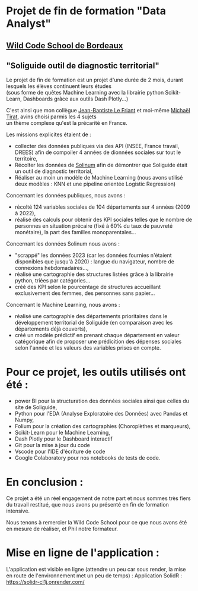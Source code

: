 # Projet de fin de formation "Data Analyst"
## [Wild Code School de Bordeaux](https://www.wildcodeschool.com/)



## "Soliguide outil de diagnostic territorial"</h4>


<div>Le projet de fin de formation est un projet d'une durée de 2 mois, durant lesquels les élèves continuent leurs études </br>(sous forme de quêtes Machine Learning avec la librairie python Scikit-Learn, Dashboards grâce aux outils Dash Plotly...)</div>

C'est ainsi que mon collègue [Jean-Baptiste Le Friant](https://www.linkedin.com/in/jean-baptiste-le-friant-6b8744aa/) et moi-même [Michaël Tirat](https://www.linkedin.com/in/michael-tirat/), avins choisi parmis les 4 sujets
</br> un thème complexe qu'est la précarité en France.

Les missions explicites étaient de :
- collecter des données publiques via des API (INSEE, France travail, DREES) afin de compoiler 4 années de dionnées sociales sur tout le territoire,
- Récolter les données de [Solinum](https://www.solinum.org/solidata/) afin de démontrer que Soliguide était un outil de diagnostic territorial,
- Réaliser au moin un modèle de Machine Learning (nous avons utilisé deux modèles : KNN et une pipeline orientée Logistic Regression)


Concernant les données publiques, nous avons :
- récolté 124 variables sociales de 104 départements sur 4 années (2009 à 2022),
- réalisé des calculs pour obtenir des KPI sociales telles que le nombre de personnes en situation précaire (fixé à 60% du taux de pauvreté monétaire), la part des familles monoparentales...

Concernant les données Solinum nous avons :
- "scrappé" les données 2023 (car les données fournies n'étaient disponibles que jusqu'à 2020) : langue du navigateur, nombre de connexions hebdomadaires...,
- réalisé une cartographie des structures listées grâce à la librairie python, triées par catégories...
- créé des KPI selon le pourcentage de structures accueillant exclusivement des femmes, des personnes sans papier...

Concernant le Machine Learning, nous avons :
- réalisé une cartographie des départements prioritaires dans le développement territorial de Soliguide (en comparaison avec les départements déjà couverts),
- créé un modèle prédictif en prenant chaque département en valeur catégorique afin de proposer une prédicition des dépenses sociales selon l'année et les valeurs des variables prises en compte.



# Pour ce projet, les outils utilisés ont été :
- power BI pour la structuration des données sociales ainsi que celles du site de Soliguide,
- Python pour l'EDA (Analyse Exploratoire des Données) avec Pandas et Numpy,
- Folium pour la création des cartographies (Choroplèthes et marqueurs),
- Scikit-Learn pour le Machine Learning,
- Dash Plotly pour le Dashboard interactif
- Git pour la mise à jour du code
- Vscode pour l'IDE d'écriture de code
- Google Colaboratory pour nos notebooks de tests de code.


# En conclusion :
Ce projet a été un réel engagement de notre part et nous sommes très fiers du travail restitué, que nous avons pu présenté en fin de formation intensive.

Nous tenons à remercier la Wild Code School pour ce que nous avons été en mesure de réaliser, et Phil notre formateur.

# Mise en ligne de l'application :
L'application est visible en ligne (attendre un peu car sous render, la mise en route de l'environnement met un peu de temps) :
Application SolidR : https://solidr-cl1j.onrender.com/
